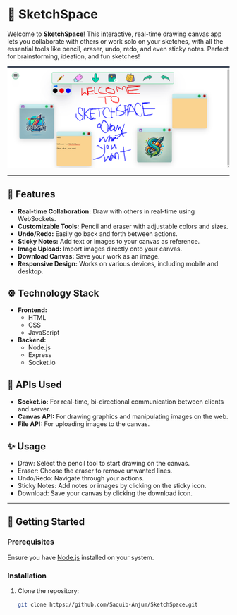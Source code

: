 # 🎨 SketchSpace

Welcome to **SketchSpace**! This interactive, real-time drawing canvas app lets you collaborate with others or work solo on your sketches, with all the essential tools like pencil, eraser, undo, redo, and even sticky notes. Perfect for brainstorming, ideation, and fun sketches!

![SketchSpace Logo or Screenshot Placeholder](https://github.com/Saquib-Anjum/SketchSpace/blob/main/public/Icons/Screenshot%202024-10-31%20191818.png)

---

## 🌟 Features
- **Real-time Collaboration:** Draw with others in real-time using WebSockets.
- **Customizable Tools:** Pencil and eraser with adjustable colors and sizes.
- **Undo/Redo:** Easily go back and forth between actions.
- **Sticky Notes:** Add text or images to your canvas as reference.
- **Image Upload:** Import images directly onto your canvas.
- **Download Canvas:** Save your work as an image.
- **Responsive Design:** Works on various devices, including mobile and desktop.

## ⚙️ Technology Stack
- **Frontend:**
  - HTML
  - CSS
  - JavaScript
- **Backend:**
  - Node.js
  - Express
  - Socket.io
  

## 🔌 APIs Used
- **Socket.io:** For real-time, bi-directional communication between clients and server.
- **Canvas API:** For drawing graphics and manipulating images on the web.
- **File API:** For uploading images to the canvas.


## ✨ Usage
- Draw: Select the pencil tool to start drawing on the canvas.
- Eraser: Choose the eraser to remove unwanted lines.
- Undo/Redo: Navigate through your actions.
- Sticky Notes: Add notes or images by clicking on the sticky icon.
- Download: Save your canvas by clicking the download icon.
---

## 🚀 Getting Started

### Prerequisites
Ensure you have [Node.js](https://nodejs.org/) installed on your system.

### Installation

1. Clone the repository:
   ```bash
   git clone https://github.com/Saquib-Anjum/SketchSpace.git
